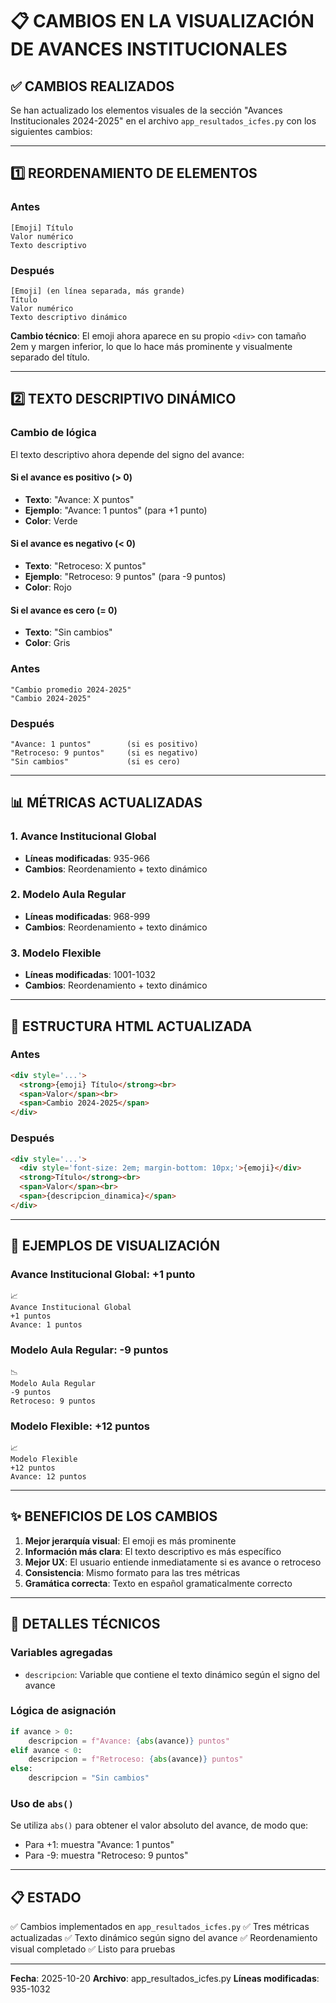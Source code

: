 # 📋 CAMBIOS EN LA VISUALIZACIÓN DE AVANCES INSTITUCIONALES

## ✅ CAMBIOS REALIZADOS

Se han actualizado los elementos visuales de la sección "Avances Institucionales 2024-2025" en el archivo `app_resultados_icfes.py` con los siguientes cambios:

---

## 1️⃣ REORDENAMIENTO DE ELEMENTOS

### Antes
```
[Emoji] Título
Valor numérico
Texto descriptivo
```

### Después
```
[Emoji] (en línea separada, más grande)
Título
Valor numérico
Texto descriptivo dinámico
```

**Cambio técnico**: El emoji ahora aparece en su propio `<div>` con tamaño 2em y margen inferior, lo que lo hace más prominente y visualmente separado del título.

---

## 2️⃣ TEXTO DESCRIPTIVO DINÁMICO

### Cambio de lógica

El texto descriptivo ahora depende del signo del avance:

#### Si el avance es positivo (> 0)
- **Texto**: "Avance: X puntos"
- **Ejemplo**: "Avance: 1 puntos" (para +1 punto)
- **Color**: Verde

#### Si el avance es negativo (< 0)
- **Texto**: "Retroceso: X puntos"
- **Ejemplo**: "Retroceso: 9 puntos" (para -9 puntos)
- **Color**: Rojo

#### Si el avance es cero (= 0)
- **Texto**: "Sin cambios"
- **Color**: Gris

### Antes
```
"Cambio promedio 2024-2025"
"Cambio 2024-2025"
```

### Después
```
"Avance: 1 puntos"        (si es positivo)
"Retroceso: 9 puntos"     (si es negativo)
"Sin cambios"             (si es cero)
```

---

## 📊 MÉTRICAS ACTUALIZADAS

### 1. Avance Institucional Global
- **Líneas modificadas**: 935-966
- **Cambios**: Reordenamiento + texto dinámico

### 2. Modelo Aula Regular
- **Líneas modificadas**: 968-999
- **Cambios**: Reordenamiento + texto dinámico

### 3. Modelo Flexible
- **Líneas modificadas**: 1001-1032
- **Cambios**: Reordenamiento + texto dinámico

---

## 🎨 ESTRUCTURA HTML ACTUALIZADA

### Antes
```html
<div style='...'>
  <strong>{emoji} Título</strong><br>
  <span>Valor</span><br>
  <span>Cambio 2024-2025</span>
</div>
```

### Después
```html
<div style='...'>
  <div style='font-size: 2em; margin-bottom: 10px;'>{emoji}</div>
  <strong>Título</strong><br>
  <span>Valor</span><br>
  <span>{descripcion_dinamica}</span>
</div>
```

---

## 📝 EJEMPLOS DE VISUALIZACIÓN

### Avance Institucional Global: +1 punto
```
📈
Avance Institucional Global
+1 puntos
Avance: 1 puntos
```

### Modelo Aula Regular: -9 puntos
```
📉
Modelo Aula Regular
-9 puntos
Retroceso: 9 puntos
```

### Modelo Flexible: +12 puntos
```
📈
Modelo Flexible
+12 puntos
Avance: 12 puntos
```

---

## ✨ BENEFICIOS DE LOS CAMBIOS

1. **Mejor jerarquía visual**: El emoji es más prominente
2. **Información más clara**: El texto descriptivo es más específico
3. **Mejor UX**: El usuario entiende inmediatamente si es avance o retroceso
4. **Consistencia**: Mismo formato para las tres métricas
5. **Gramática correcta**: Texto en español gramaticalmente correcto

---

## 🔧 DETALLES TÉCNICOS

### Variables agregadas
- `descripcion`: Variable que contiene el texto dinámico según el signo del avance

### Lógica de asignación
```python
if avance > 0:
    descripcion = f"Avance: {abs(avance)} puntos"
elif avance < 0:
    descripcion = f"Retroceso: {abs(avance)} puntos"
else:
    descripcion = "Sin cambios"
```

### Uso de `abs()`
Se utiliza `abs()` para obtener el valor absoluto del avance, de modo que:
- Para +1: muestra "Avance: 1 puntos"
- Para -9: muestra "Retroceso: 9 puntos"

---

## 📋 ESTADO

✅ Cambios implementados en `app_resultados_icfes.py`
✅ Tres métricas actualizadas
✅ Texto dinámico según signo del avance
✅ Reordenamiento visual completado
✅ Listo para pruebas

---

**Fecha**: 2025-10-20
**Archivo**: app_resultados_icfes.py
**Líneas modificadas**: 935-1032

